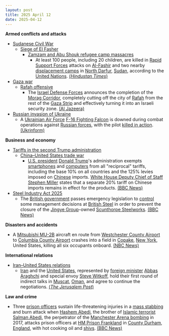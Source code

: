 ```yaml
---
layout: post
title: 2025 April 12
date: 2025-04-12
---
```



**Armed conflicts and attacks**

* [Sudanese Civil War](https://en.wikipedia.org/wiki/Sudanese_civil_war_%282023%E2%80%93present%29 "Sudanese civil war (2023–present)")
  + [Siege of El Fasher](https://en.wikipedia.org/wiki/Siege_of_El_Fasher "Siege of El Fasher")
    - [Zamzam and Abu Shouk refugee camp massacres](https://en.wikipedia.org/wiki/Zamzam_and_Abu_Shouk_refugee_camp_massacres "Zamzam and Abu Shouk refugee camp massacres")
      * At least 100 people, including 20 children, are killed in [Rapid Support Forces](https://en.wikipedia.org/wiki/Rapid_Support_Forces "Rapid Support Forces") attacks on [Al-Fashir](https://en.wikipedia.org/wiki/Al-Fashir "Al-Fashir") and two nearby [displacement camps](https://en.wikipedia.org/wiki/Internal_displacement "Internal displacement") in [North Darfur](https://en.wikipedia.org/wiki/North_Darfur "North Darfur"), [Sudan](https://en.wikipedia.org/wiki/Sudan "Sudan"), according to the [United Nations](https://en.wikipedia.org/wiki/United_Nations "United Nations"). [(*Hindustan Times*)](https://www.hindustantimes.com/world-news/over-100-feared-dead-in-sudan-paramilitary-attacks-in-darfur-un-101744479360926.html)
* [Gaza war](https://en.wikipedia.org/wiki/Gaza_war "Gaza war")
  + [Rafah offensive](https://en.wikipedia.org/wiki/Rafah_offensive "Rafah offensive")
    - The [Israel Defense Forces](https://en.wikipedia.org/wiki/Israel_Defense_Forces "Israel Defense Forces") announces the completion of the [Morag Corridor](https://en.wikipedia.org/wiki/Morag_Corridor "Morag Corridor"), completely cutting off the city of [Rafah](https://en.wikipedia.org/wiki/Rafah "Rafah") from the rest of the [Gaza Strip](https://en.wikipedia.org/wiki/Gaza_Strip "Gaza Strip") and effectively turning it into an Israeli security zone. [(Al Jazeera)](https://www.aljazeera.com/news/liveblog/2025/4/12/live-dozens-of-israeli-attacks-kill-only-women-children-in-gaza-un)
* [Russian invasion of Ukraine](https://en.wikipedia.org/wiki/Russian_invasion_of_Ukraine "Russian invasion of Ukraine")
  + A [Ukrainian Air Force](https://en.wikipedia.org/wiki/Ukrainian_Air_Force "Ukrainian Air Force") [F-16 Fighting Falcon](https://en.wikipedia.org/wiki/General_Dynamics_F-16_Fighting_Falcon "General Dynamics F-16 Fighting Falcon") is downed during combat operations against [Russian forces](https://en.wikipedia.org/wiki/Russian_Armed_Forces "Russian Armed Forces"), with the pilot [killed in action](https://en.wikipedia.org/wiki/Killed_in_action "Killed in action"). [(Ukrinform)](https://www.ukrinform.net/rubric-society/3981341-ukraines-f16-pilot-killed-while-performing-combat-mission.html)

**Business and economy**

* [Tariffs in the second Trump administration](https://en.wikipedia.org/wiki/Tariffs_in_the_second_Trump_administration "Tariffs in the second Trump administration")
  + [China–United States trade war](https://en.wikipedia.org/wiki/China%E2%80%93United_States_trade_war "China–United States trade war")
    - [U.S. president](https://en.wikipedia.org/wiki/President_of_the_United_States "President of the United States") [Donald Trump](https://en.wikipedia.org/wiki/Donald_Trump "Donald Trump")'s administration exempts [smartphones](https://en.wikipedia.org/wiki/Smartphone "Smartphone") and [computers](https://en.wikipedia.org/wiki/Computer "Computer") from all "reciprocal" tariffs, including the base 10% on all countries and the 125% levies imposed on [Chinese](https://en.wikipedia.org/wiki/China "China") imports. [White House Deputy Chief of Staff](https://en.wikipedia.org/wiki/White_House_Deputy_Chief_of_Staff "White House Deputy Chief of Staff") [Stephen Miller](https://en.wikipedia.org/wiki/Stephen_Miller_%28political_advisor%29 "Stephen Miller (political advisor)") states that a separate 20% tariff on Chinese imports remains in effect for the products. [(BBC News)](https://www.bbc.com/news/articles/c20xn626y81o)
* [Steel Industry Act 2025](https://en.wikipedia.org/wiki/Steel_Industry_%28Special_Measures%29_Act_2025 "Steel Industry (Special Measures) Act 2025")
  + The [British government](https://en.wikipedia.org/wiki/Government_of_the_United_Kingdom "Government of the United Kingdom") passes emergency legislation to [control](https://en.wikipedia.org/wiki/Nationalization "Nationalization") some management decisions at [British Steel](https://en.wikipedia.org/wiki/British_Steel_%282016%E2%80%93present%29 "British Steel (2016–present)") in order to prevent the closure of the [Jingye Group](https://en.wikipedia.org/wiki/Jingye_Group "Jingye Group")-owned [Scunthorpe Steelworks](https://en.wikipedia.org/wiki/Scunthorpe_Steelworks "Scunthorpe Steelworks"). [(BBC News)](https://www.bbc.com/news/live/cyvqm83z1nrt)

**Disasters and accidents**

* A [Mitsubishi MU-2B](https://en.wikipedia.org/wiki/Mitsubishi_MU-2 "Mitsubishi MU-2") aircraft en route from [Westchester County Airport](https://en.wikipedia.org/wiki/Westchester_County_Airport "Westchester County Airport") to [Columbia County Airport](https://en.wikipedia.org/wiki/Columbia_County_Airport "Columbia County Airport") crashes into a field in [Copake](https://en.wikipedia.org/wiki/Copake%2C_New_York "Copake, New York"), [New York](https://en.wikipedia.org/wiki/New_York_%28state%29 "New York (state)"), United States, killing all six occupants onboard. [(NBC News)](https://wnyt.com/top-stories/fatal-plane-crash-in-copake-area-columbia-county/)

**International relations**

* [Iran–United States relations](https://en.wikipedia.org/wiki/Iran%E2%80%93United_States_relations "Iran–United States relations")
  + [Iran](https://en.wikipedia.org/wiki/Iran "Iran") and the [United States](https://en.wikipedia.org/wiki/United_States "United States"), represented by [foreign minister](https://en.wikipedia.org/wiki/Foreign_Ministry_of_Iran "Foreign Ministry of Iran") [Abbas Araghchi](https://en.wikipedia.org/wiki/Abbas_Araghchi "Abbas Araghchi") and special envoy [Steve Witkoff](https://en.wikipedia.org/wiki/Steve_Witkoff "Steve Witkoff"), hold their first round of indirect talks in [Muscat](https://en.wikipedia.org/wiki/Muscat "Muscat"), [Oman](https://en.wikipedia.org/wiki/Oman "Oman"), and agree to continue the negotiations. [(*The Jerusalem Post*)](https://www.jpost.com/middle-east/article-849909)

**Law and crime**

* Three [prison officers](https://en.wikipedia.org/wiki/Prison_officer "Prison officer") sustain life-threatening injuries in a [mass stabbing](https://en.wikipedia.org/wiki/Mass_stabbing "Mass stabbing") and burn attack when [Hashem Abedi](https://en.wikipedia.org/wiki/Manchester_Arena_bombing#Investigations_and_inquiries "Manchester Arena bombing"), the brother of [Islamic terrorist](https://en.wikipedia.org/wiki/Islamic_terrorism "Islamic terrorism") [Salman Abedi](https://en.wikipedia.org/wiki/Manchester_Arena_bombing#Investigations_and_inquiries "Manchester Arena bombing"), the perpetrator of the [Manchester Arena bombing](https://en.wikipedia.org/wiki/Manchester_Arena_bombing "Manchester Arena bombing") in 2017, attacks prison officers at [HM Prison Frankland](https://en.wikipedia.org/wiki/HM_Prison_Frankland "HM Prison Frankland") in [County Durham](https://en.wikipedia.org/wiki/County_Durham "County Durham"), [England](https://en.wikipedia.org/wiki/England "England"), with hot cooking oil and [shivs](https://en.wikipedia.org/wiki/Shiv_%28weapon%29 "Shiv (weapon)"). [(BBC News)](https://www.bbc.com/news/articles/cz95kggw7nxo)
